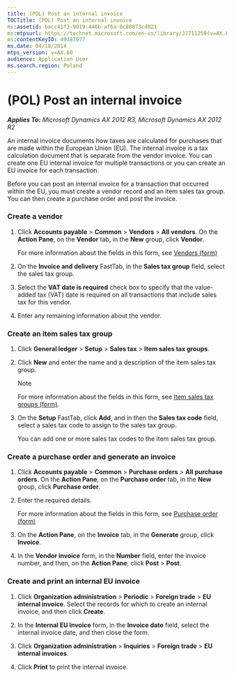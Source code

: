 ```yaml
---
title: (POL) Post an internal invoice
TOCTitle: (POL) Post an internal invoice
ms:assetid: bacc41f3-9019-446b-af6a-0c80873cd021
ms:mtpsurl: https://technet.microsoft.com/en-us/library/JJ711259(v=AX.60)
ms:contentKeyID: 49387077
ms.date: 04/18/2014
mtps_version: v=AX.60
audience: Application User
ms.search.region: Poland
---
```


# (POL) Post an internal invoice 


_**Applies To:** Microsoft Dynamics AX 2012 R3, Microsoft Dynamics AX 2012 R2_

An internal invoice documents how taxes are calculated for purchases that are made within the European Union (EU). The internal invoice is a tax calculation document that is separate from the vendor invoice. You can create one EU internal invoice for multiple transactions or you can create an EU invoice for each transaction.

Before you can post an internal invoice for a transaction that occurred within the EU, you must create a vendor record and an item sales tax group. You can then create a purchase order and post the invoice.

### Create a vendor

1.  Click **Accounts payable** \> **Common** \> **Vendors** \> **All vendors**. On the **Action Pane**, on the **Vendor** tab, in the **New** group, click **Vendor**.
    
    For more information about the fields in this form, see [Vendors (form)](https://technet.microsoft.com/en-us/library/aa592162\(v=ax.60\))

2.  On the **Invoice and delivery** FastTab, in the **Sales tax group** field, select the sales tax group.

3.  Select the **VAT date is required** check box to specify that the value-added tax (VAT) date is required on all transactions that include sales tax for this vendor.

4.  Enter any remaining information about the vendor.

### Create an item sales tax group

1.  Click **General ledger** \> **Setup** \> **Sales tax** \> **Item sales tax groups**.

2.  Click **New** and enter the name and a description of the item sales tax group.
    

    > [!NOTE]
    > <P>For more information about the fields in this form, see <A href="https://technet.microsoft.com/en-us/library/aa615960(v=ax.60)">Item sales tax groups (form)</A>.</P>



3.  On the **Setup** FastTab, click **Add**, and in then the **Sales tax code** field, select a sales tax code to assign to the sales tax group.
    
    You can add one or more sales tax codes to the item sales tax group.

### Create a purchase order and generate an invoice

1.  Click **Accounts payable** \> **Common** \> **Purchase orders** \> **All purchase orders**. On the **Action Pane**, on the **Purchase order** tab, in the **New** group, click **Purchase order**.

2.  Enter the required details.
    
    For more information about the fields in this form, see [Purchase order (form)](https://technet.microsoft.com/en-us/library/aa557983\(v=ax.60\))

3.  On the **Action Pane**, on the **Invoice** tab, in the **Generate** group, click **Invoice**.

4.  In the **Vendor invoice** form, in the **Number** field, enter the invoice number, and then, on the **Action Pane**, click **Post** \> **Post**.

### Create and print an internal EU invoice

1.  Click **Organization administration** \> **Periodic** \> **Foreign trade** \> **EU internal invoice**. Select the records for which to create an internal invoice, and then click **Create**.

2.  In the **Internal EU Invoice** form, in the **Invoice date** field, select the internal invoice date, and then close the form.

3.  Click **Organization administration** \> **Inquiries** \> **Foreign trade** \> **EU internal invoices**.

4.  Click **Print** to print the internal invoice.

  


